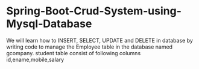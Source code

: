 # Spring-Boot-Crud-System-using-Mysql-Database
We will learn how to INSERT, SELECT, UPDATE and DELETE in database by writing code to manage the Employee table in the database named gcompany.  student table consist of following columns id,ename,mobile,salary   
